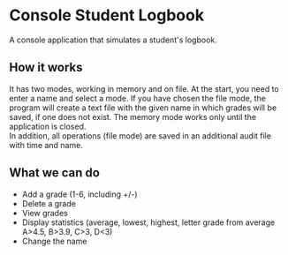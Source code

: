 
# Console Student Logbook 

A console application that simulates a student's logbook. 

## How it works

It has two modes, working in memory and on file.
At the start, you need to enter a name and select a mode.
If you have chosen the file mode, the program will create a text file with the given name in which grades will be saved, if one does not exist. The memory mode works only until the application is closed.  
In addition, all operations (file mode) are saved in an additional audit file with time and name.


## What we can do

- Add a grade (1-6, including +/-)
- Delete a grade
- View grades
- Display statistics (average, lowest, highest, letter grade from average A>4.5, B>3.9, C>3, D<3)
- Change the name


